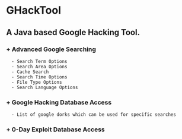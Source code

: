 # GHackTool

## A Java based Google Hacking Tool.

### + Advanced Google Searching
      - Search Term Options
      - Search Area Options
      - Cache Search
      - Search Time Options
      - File Type Options
      - Search Language Options
### + Google Hacking Database Access
      - List of google dorks which can be used for specific searches
### + 0-Day Exploit Database Access
